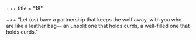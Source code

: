 +++
title = "18"

+++
“Let (us) have a partnership that keeps the wolf away, with you who are  like a leather bag—
an unsplit one that holds curds, a well-filled one that holds curds.”